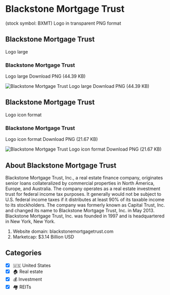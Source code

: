 # Blackstone Mortgage Trust
 (stock symbol: BXMT) Logo in transparent PNG format

## Blackstone Mortgage Trust
 Logo large

### Blackstone Mortgage Trust
 Logo large Download PNG (44.39 KB)

![Blackstone Mortgage Trust
 Logo large Download PNG (44.39 KB)](/img/orig/BXMT_BIG-44bfb9ec.png)

## Blackstone Mortgage Trust
 Logo icon format

### Blackstone Mortgage Trust
 Logo icon format Download PNG (21.67 KB)

![Blackstone Mortgage Trust
 Logo icon format Download PNG (21.67 KB)](/img/orig/BXMT-6eb6137c.png)

## About Blackstone Mortgage Trust


Blackstone Mortgage Trust, Inc., a real estate finance company, originates senior loans collateralized by commercial properties in North America, Europe, and Australia. The company operates as a real estate investment trust for federal income tax purposes. It generally would not be subject to U.S. federal income taxes if it distributes at least 90% of its taxable income to its stockholders. The company was formerly known as Capital Trust, Inc. and changed its name to Blackstone Mortgage Trust, Inc. in May 2013. Blackstone Mortgage Trust, Inc. was founded in 1997 and is headquartered in New York, New York.

1. Website domain: blackstonemortgagetrust.com
2. Marketcap: $3.14 Billion USD


## Categories
- [x] 🇺🇸 United States
- [x] 🏠 Real estate
- [x] 💰 Investment
- [x] 🏘️ REITs
